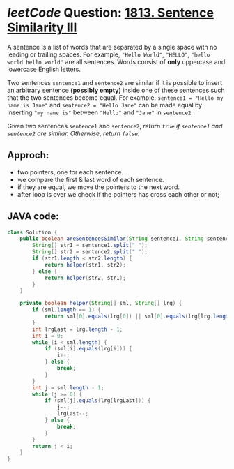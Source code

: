# _leetCode_ Question: [1813. Sentence Similarity III](https://leetcode.com/problems/sentence-similarity-iii/)

A sentence is a list of words that are separated by a single space with no leading or trailing spaces. For example, `"Hello World"`, `"HELLO"`, `"hello world hello world"` are all sentences. Words consist of **only** uppercase and lowercase English letters.

Two sentences `sentence1` and `sentence2` are similar if it is possible to insert an arbitrary sentence **(possibly empty)** inside one of these sentences such that the two sentences become equal. For example, `sentence1 = "Hello my name is Jane"` and `sentence2 = "Hello Jane"` can be made equal by inserting `"my name is"` between `"Hello"` and `"Jane"` in `sentence2`.

Given two sentences `sentence1` and `sentence2`, _return `true` if `sentence1` and `sentence2` are similar. Otherwise, return `false`_.

## Approch:

- two pointers, one for each sentence.
- we compare the first & last word of each sentence.
- if they are equal, we move the pointers to the next word.
- after loop is over we check if the pointers has cross each other or not;

## JAVA code:

```JAVA
class Solution {
    public boolean areSentencesSimilar(String sentence1, String sentence2) {
        String[] str1 = sentence1.split(" ");
        String[] str2 = sentence2.split(" ");
        if (str1.length < str2.length) {
            return helper(str1, str2);
        } else {
            return helper(str2, str1);
        }
    }

    private boolean helper(String[] sml, String[] lrg) {
        if (sml.length == 1) {
            return sml[0].equals(lrg[0]) || sml[0].equals(lrg[lrg.length - 1]);
        }
        int lrgLast = lrg.length - 1;
        int i = 0;
        while (i < sml.length) {
            if (sml[i].equals(lrg[i])) {
                i++;
            } else {
                break;
            }
        }
        int j = sml.length - 1;
        while (j >= 0) {
            if (sml[j].equals(lrg[lrgLast])) {
                j--;
                lrgLast--;
            } else {
                break;
            }
        }
        return j < i;
    }
}
```
